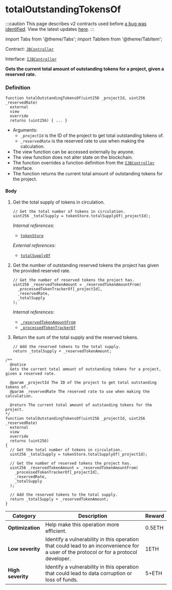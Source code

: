 # totalOutstandingTokensOf

:::caution
This page describes v2 contracts used before [a bug was identified](/docs/2022-05-24/). View the latest updates [here](https://juicebox.money/#/v2-bug-updates/).
:::

import Tabs from '@theme/Tabs';
import TabItem from '@theme/TabItem';

Contract: [`JBController`](/protocol/api/contracts/or-controllers/jbcontroller/README.md)​‌

Interface: [`IJBController`](/protocol/api/interfaces/ijbcontroller.md)

<Tabs>
<TabItem value="Step by step" label="Step by step">

**Gets the current total amount of outstanding tokens for a project, given a reserved rate.**

### Definition

```
function totalOutstandingTokensOf(uint256 _projectId, uint256 _reservedRate)
  external
  view
  override
  returns (uint256) { ... }
```

* Arguments:
  * `_projectId` is the ID of the project to get total outstanding tokens of.
  * `_reservedRate` is the reserved rate to use when making the calculation.
* The view function can be accessed externally by anyone.
* The view function does not alter state on the blockchain.
* The function overrides a function definition from the [`IJBController`](/protocol/api/interfaces/ijbcontroller.md) interface.
* The function returns the current total amount of outstanding tokens for the project.

#### Body

1.  Get the total supply of tokens in circulation.

    ```
    // Get the total number of tokens in circulation.
    uint256 _totalSupply = tokenStore.totalSupplyOf(_projectId);
    ```

    _Internal references:_

    * [`tokenStore`](/protocol/api/contracts/or-controllers/jbcontroller/properties/tokenstore.md)

    _External references:_

    * [`totalSupplyOf`](/protocol/api/contracts/jbtokenstore/read/totalsupplyof.md)

2.  Get the number of outstanding reserved tokens the project has given the provided reserved rate.

    ```
    // Get the number of reserved tokens the project has.
    uint256 _reservedTokenAmount = _reservedTokenAmountFrom(
      _processedTokenTrackerOf[_projectId],
      _reservedRate,
      _totalSupply
    );
    ```

    _Internal references:_

    * [`_reservedTokenAmountFrom`](/protocol/api/contracts/or-controllers/jbcontroller/read/-_reservedtokenamountfrom.md)
    * [`_processedTokenTrackerOf`](/protocol/api/contracts/or-controllers/jbcontroller/properties/-_processedtokentrackerof.md)

3.  Return the sum of the total supply and the reserved tokens.

    ```
    // Add the reserved tokens to the total supply.
    return _totalSupply + _reservedTokenAmount;
    ```

</TabItem>

<TabItem value="Code" label="Code">

```
/**
  @notice
  Gets the current total amount of outstanding tokens for a project, given a reserved rate.

  @param _projectId The ID of the project to get total outstanding tokens of.
  @param _reservedRate The reserved rate to use when making the calculation.

  @return The current total amount of outstanding tokens for the project.
*/
function totalOutstandingTokensOf(uint256 _projectId, uint256 _reservedRate)
  external
  view
  override
  returns (uint256)
{
  // Get the total number of tokens in circulation.
  uint256 _totalSupply = tokenStore.totalSupplyOf(_projectId);

  // Get the number of reserved tokens the project has.
  uint256 _reservedTokenAmount = _reservedTokenAmountFrom(
    _processedTokenTrackerOf[_projectId],
    _reservedRate,
    _totalSupply
  );

  // Add the reserved tokens to the total supply.
  return _totalSupply + _reservedTokenAmount;
}
```

</TabItem>

<TabItem value="Bug bounty" label="Bug bounty">

| Category          | Description                                                                                                                            | Reward |
| ----------------- | -------------------------------------------------------------------------------------------------------------------------------------- | ------ |
| **Optimization**  | Help make this operation more efficient.                                                                                               | 0.5ETH |
| **Low severity**  | Identify a vulnerability in this operation that could lead to an inconvenience for a user of the protocol or for a protocol developer. | 1ETH   |
| **High severity** | Identify a vulnerability in this operation that could lead to data corruption or loss of funds.                                        | 5+ETH  |

</TabItem>
</Tabs>
